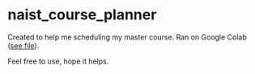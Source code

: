 # naist_course_planner

Created to help me scheduling my master course.
Ran on Google Colab ([see file](https://colab.research.google.com/drive/1iOR7CkLw8_Is4MjsKAht1xBDIStzLwBz?usp=sharing)).

Feel free to use, hope it helps.
